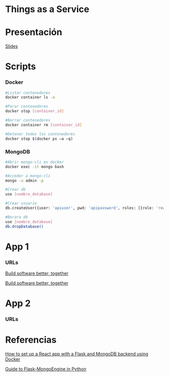# Things as a Service

# Presentación

[Slides](Things%20as%20a%20Service%20f300e34091654058929d8a9019acbb8f/Slides%20d00291061d764e05b9ad9e305154ec5c.md)

# Scripts

### Docker

```bash
#Listar contenedores
docker container ls -a

#Parar contenedores
docker stop [container_id]

#Borrar contenedores
docker container rm [container_id]

#Detener todos los contenedores
docker stop $(docker ps –a –q)
```

### MongoDB

```bash
#Abrir mongo-cli en docker
docker exec -it mongo bash

#Acceder a mongo-cli
mongo -u admin -p

#Crear db
use [nombre_database]

#Crear usuario
db.createUser({user: 'apiuser', pwd: 'apipassword', roles: [{role: 'readWrite', db: 'webapp'}]})

#Borara db
use [nombre_database]
db.dropDatabase()

```

# App 1

### URLs

[Build software better, together](https://raulszvz-dev-rv4r-3000.githubpreview.dev/)

[Build software better, together](https://raulszvz-dev-rv4r-5000.githubpreview.dev/)

# App 2

### URLs

[](https://1b9f87f90790b8fd38cd0ed74818389c.balena-devices.com/)

# Referencias

[How to set up a React app with a Flask and MongoDB backend using Docker](https://medium.com/swlh/how-to-set-up-a-react-app-with-a-flask-and-mongodb-backend-using-docker-19b356180199)

[Guide to Flask-MongoEngine in Python](https://stackabuse.com/guide-to-flask-mongoengine-in-python/)